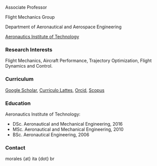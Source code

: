 Associate Professor

Flight Mechanics Group

Department of Aeronautical and Aerospace Engineering

[Aeronautics Institute of Technology](http://www.ita.br)


### Research Interests
Flight Mechanics, Aircraft Performance, Trajectory Optimization, Flight Dynamics and Control.


### Curriculum
[Google Scholar](https://scholar.google.com/citations?user=syECR14AAAAJ&hl), [Currículo Lattes](http://lattes.cnpq.br/9213259689156118), [Orcid](https://orcid.org/0000-0002-2911-9238), [Scopus](https://www.scopus.com/authid/detail.uri?authorId=57191905807)


### Education
Aeronautics Institute of Technology:
- DSc. Aeronautical and Mechanical Engineering, 2016
- MSc. Aeronautical and Mechanical Engineering, 2010
- BSc. Aeronautical Engineering, 2006


### Contact
morales {at} ita {dot} br
